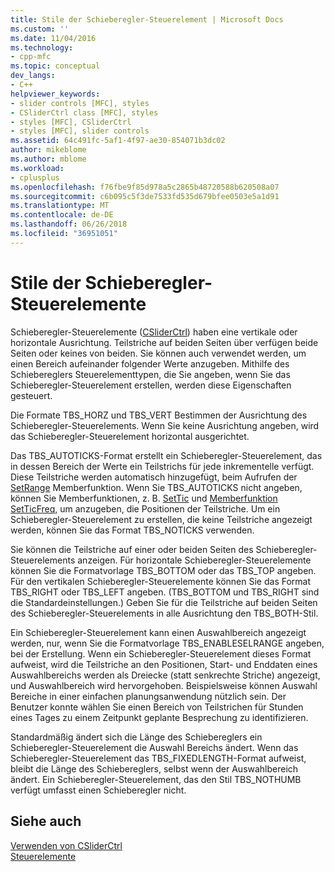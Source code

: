 ```yaml
---
title: Stile der Schieberegler-Steuerelement | Microsoft Docs
ms.custom: ''
ms.date: 11/04/2016
ms.technology:
- cpp-mfc
ms.topic: conceptual
dev_langs:
- C++
helpviewer_keywords:
- slider controls [MFC], styles
- CSliderCtrl class [MFC], styles
- styles [MFC], CSliderCtrl
- styles [MFC], slider controls
ms.assetid: 64c491fc-5af1-4f97-ae30-854071b3dc02
author: mikeblome
ms.author: mblome
ms.workload:
- cplusplus
ms.openlocfilehash: f76fbe9f85d978a5c2865b48720588b620508a07
ms.sourcegitcommit: c6b095c5f3de7533fd535d679bfee0503e5a1d91
ms.translationtype: MT
ms.contentlocale: de-DE
ms.lasthandoff: 06/26/2018
ms.locfileid: "36951051"
---
```

# <a name="slider-control-styles"></a>Stile der Schieberegler-Steuerelemente
Schieberegler-Steuerelemente ([CSliderCtrl](../mfc/reference/csliderctrl-class.md)) haben eine vertikale oder horizontale Ausrichtung. Teilstriche auf beiden Seiten über verfügen beide Seiten oder keines von beiden. Sie können auch verwendet werden, um einen Bereich aufeinander folgender Werte anzugeben. Mithilfe des Schiebereglers Steuerelementtypen, die Sie angeben, wenn Sie das Schieberegler-Steuerelement erstellen, werden diese Eigenschaften gesteuert.  
  
 Die Formate TBS_HORZ und TBS_VERT Bestimmen der Ausrichtung des Schieberegler-Steuerelements. Wenn Sie keine Ausrichtung angeben, wird das Schieberegler-Steuerelement horizontal ausgerichtet.  
  
 Das TBS_AUTOTICKS-Format erstellt ein Schieberegler-Steuerelement, das in dessen Bereich der Werte ein Teilstrichs für jede inkrementelle verfügt. Diese Teilstriche werden automatisch hinzugefügt, beim Aufrufen der [SetRange](../mfc/reference/csliderctrl-class.md#setrange) Memberfunktion. Wenn Sie TBS_AUTOTICKS nicht angeben, können Sie Memberfunktionen, z. B. [SetTic](../mfc/reference/csliderctrl-class.md#settic) und [Memberfunktion SetTicFreq](../mfc/reference/csliderctrl-class.md#setticfreq), um anzugeben, die Positionen der Teilstriche. Um ein Schieberegler-Steuerelement zu erstellen, die keine Teilstriche angezeigt werden, können Sie das Format TBS_NOTICKS verwenden.  
  
 Sie können die Teilstriche auf einer oder beiden Seiten des Schieberegler-Steuerelements anzeigen. Für horizontale Schieberegler-Steuerelemente können Sie die Formatvorlage TBS_BOTTOM oder das TBS_TOP angeben. Für den vertikalen Schieberegler-Steuerelemente können Sie das Format TBS_RIGHT oder TBS_LEFT angeben. (TBS_BOTTOM und TBS_RIGHT sind die Standardeinstellungen.) Geben Sie für die Teilstriche auf beiden Seiten des Schieberegler-Steuerelements in alle Ausrichtung den TBS_BOTH-Stil.  
  
 Ein Schieberegler-Steuerelement kann einen Auswahlbereich angezeigt werden, nur, wenn Sie die Formatvorlage TBS_ENABLESELRANGE angeben, bei der Erstellung. Wenn ein Schieberegler-Steuerelement dieses Format aufweist, wird die Teilstriche an den Positionen, Start- und Enddaten eines Auswahlbereichs werden als Dreiecke (statt senkrechte Striche) angezeigt, und Auswahlbereich wird hervorgehoben. Beispielsweise können Auswahl Bereiche in einer einfachen planungsanwendung nützlich sein. Der Benutzer konnte wählen Sie einen Bereich von Teilstrichen für Stunden eines Tages zu einem Zeitpunkt geplante Besprechung zu identifizieren.  
  
 Standardmäßig ändert sich die Länge des Schiebereglers ein Schieberegler-Steuerelement die Auswahl Bereichs ändert. Wenn das Schieberegler-Steuerelement das TBS_FIXEDLENGTH-Format aufweist, bleibt die Länge des Schiebereglers, selbst wenn der Auswahlbereich ändert. Ein Schieberegler-Steuerelement, das den Stil TBS_NOTHUMB verfügt umfasst einen Schieberegler nicht.  
  
## <a name="see-also"></a>Siehe auch  
 [Verwenden von CSliderCtrl](../mfc/using-csliderctrl.md)   
 [Steuerelemente](../mfc/controls-mfc.md)

